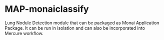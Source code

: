 # MAP-monaiclassify

Lung Nodule Detection module that can be packaged as Monai Application Package. It can be run in isolation and can also be incorporated into Mercure workflow.
